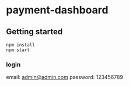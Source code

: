 # payment-dashboard


## Getting started

```
npm install
npm start
```

### login 
email: admin@admin.com
password: 123456789
